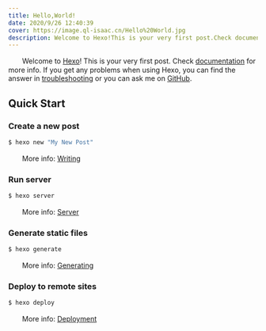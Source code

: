 ```yaml
---
title: Hello,World!
date: 2020/9/26 12:40:39
cover: https://image.ql-isaac.cn/Hello%20World.jpg
description: Welcome to Hexo!This is your very first post.Check documentation for more info.If you get any problems when using Hexo,you can find the answer in troubleshooting or you can ask me on GitHub.
---
```

　　Welcome to [Hexo](https://hexo.io/)! This is your very first post. Check [documentation](https://hexo.io/docs/) for more info. If you get any problems when using Hexo, you can find the answer in [troubleshooting](https://hexo.io/docs/troubleshooting.html) or you can ask me on [GitHub](https://github.com/hexojs/hexo/issues).

## Quick Start

### Create a new post

``` bash
$ hexo new "My New Post"
```

　　More info: [Writing](https://hexo.io/docs/writing.html)

### Run server

``` bash
$ hexo server
```

　　More info: [Server](https://hexo.io/docs/server.html)

### Generate static files

``` bash
$ hexo generate
```

　　More info: [Generating](https://hexo.io/docs/generating.html)

### Deploy to remote sites

``` bash
$ hexo deploy
```

　　More info: [Deployment](https://hexo.io/docs/one-command-deployment.html)

